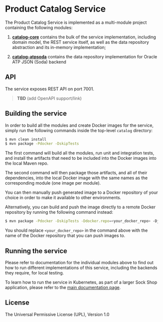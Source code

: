 # Product Catalog Service

The Product Catalog Service is implemented as a multi-module project containing the following modules:

1. **[catalog-core](./catalog-core)** contains the bulk of the service implementation, including
domain model, the REST service itself, as well as the data repository abstraction and its 
in-memory implementation;

2. **[catalog-atpsoda](./catalog-atpsoda)** contains the data repository implementation for 
Oracle ATP JSON (Soda) backend


## API

The service exposes REST API on port 7001. 

> **TBD** (add OpenAPI support/link)

## Building the service

In order to build all the modules and create Docker images for the service, simply run the 
following commands inside the top-level `catalog` directory:

```bash
$ mvn clean install
$ mvn package -Pdocker -DskipTests
``` 

The first command will build all the modules, run unit and integration tests, and install the
artifacts that need to be included into the Docker images into the local Maven repo.

The second command will then package those artifacts, and all of their dependencies, into
the local Docker image with the same names as the corresponding module (one image per module).

You can then manually push generated image to a Docker repository of your choice in order
to make it available to other environments.

Alternatively, you can build and push the image directly to a remote Docker repository by
running the following command instead:

```bash
$ mvn package -Pdocker -DskipTests -Ddocker.repo=<your_docker_repo> -Djib.goal=build
```

You should replace `<your_docker_repo>` in the command above with the name of the 
Docker repository that you can push images to.

## Running the service

Please refer to documentation for the individual modules above to find out how to run
different implementations of this service, including the backends they require, for local
testing.

To learn how to run the service in Kubernetes, as part of a larger Sock Shop application,
please refer to the [main documentation page](../sockshop/README.md).

## License

The Universal Permissive License (UPL), Version 1.0
